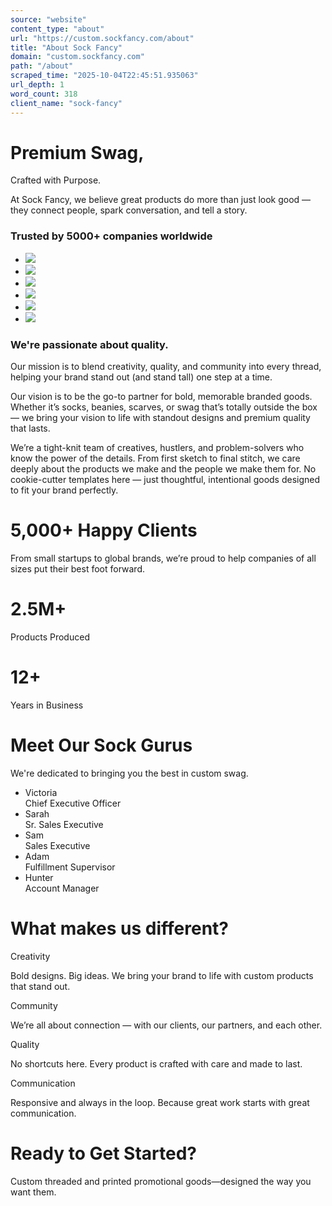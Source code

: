 ```yaml
---
source: "website"
content_type: "about"
url: "https://custom.sockfancy.com/about"
title: "About Sock Fancy"
domain: "custom.sockfancy.com"
path: "/about"
scraped_time: "2025-10-04T22:45:51.935063"
url_depth: 1
word_count: 318
client_name: "sock-fancy"
---
```


# Premium Swag,  
Crafted with Purpose.

At Sock Fancy, we believe great products do more than just look good — they connect people, spark conversation, and tell a story.

### Trusted by 5000+ companies worldwide

*   ![](https://framerusercontent.com/images/UBwnlTv7p5YKGQtfLFF3dcD0uZk.png)
*   ![](https://framerusercontent.com/images/hGCapfo2d6NVx1QM2TfWYeIvY.png?scale-down-to=512)
*   ![](https://framerusercontent.com/images/27N7cBAIScBCCHJOKJzf4EPCVvk.png)
*   ![](https://framerusercontent.com/images/EfS0DNEl0UZzzcksgdNqOiqWdDk.png)
*   ![](https://framerusercontent.com/images/GZ8FtgC3HmniYbYlLTClsSPO08.png)
*   ![](https://framerusercontent.com/images/DviUThAEr1TQ2ed1Y8J23U3bKU.png)

### We're passionate about quality.

Our mission is to blend creativity, quality, and community into every thread, helping your brand stand out (and stand tall) one step at a time.

Our vision is to be the go-to partner for bold, memorable branded goods. Whether it’s socks, beanies, scarves, or swag that’s totally outside the box — we bring your vision to life with standout designs and premium quality that lasts.

We’re a tight-knit team of creatives, hustlers, and problem-solvers who know the power of the details. From first sketch to final stitch, we care deeply about the products we make and the people we make them for. No cookie-cutter templates here — just thoughtful, intentional goods designed to fit your brand perfectly.

# 5,000+ Happy Clients

From small startups to global brands, we’re proud to help companies of all sizes put their best foot forward.

# 2.5M+

Products Produced

# 12+

Years in Business

# Meet Our Sock Gurus

We're dedicated to bringing you the best in custom swag.

*   Victoria  
    Chief Executive Officer
*   Sarah  
    Sr. Sales Executive
*   Sam  
    Sales Executive
*   Adam  
    Fulfillment Supervisor
*   Hunter  
    Account Manager

# What makes us **different?**

Creativity

Bold designs. Big ideas. We bring your brand to life with custom products that stand out.

Community

We’re all about connection — with our clients, our partners, and each other.

Quality

No shortcuts here. Every product is crafted with care and made to last.

Communication

Responsive and always in the loop. Because great work starts with great communication.

# Ready to Get Started?

Custom threaded and printed promotional goods—designed the way you want them.